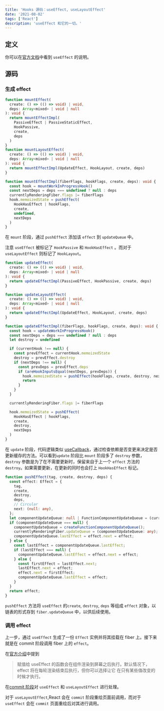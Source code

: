 ```yaml
---
title: 'Hooks 源码：useEffect, useLayoutEffect'
date: '2021-08-02'
tags: ['React']
description: 'useEffect 和它的一切。'
---
```


## 定义

你可以在[官方文档](https://reactjs.org/docs/hooks-reference.html#useeffect)中看到 `useEffect` 的说明。

## 源码

### 生成 effect

```ts
function mountEffect(
  create: () => (() => void) | void,
  deps: Array<mixed> | void | null
): void {
  return mountEffectImpl(
    PassiveEffect | PassiveStaticEffect,
    HookPassive,
    create,
    deps
  )
}
function mountLayoutEffect(
  create: () => (() => void) | void,
  deps: Array<mixed> | void | null
): void {
  return mountEffectImpl(UpdateEffect, HookLayout, create, deps)
}

function mountEffectImpl(fiberFlags, hookFlags, create, deps): void {
  const hook = mountWorkInProgressHook()
  const nextDeps = deps === undefined ? null : deps
  currentlyRenderingFiber.flags |= fiberFlags
  hook.memoizedState = pushEffect(
    HookHasEffect | hookFlags,
    create,
    undefined,
    nextDeps
  )
}
```

在 `mount` 阶段，通过 `pushEffect` 添加该 `effect` 到 `updateQueue` 中。

注意 `useEffect` 被标记了 `HookPassive` 和 `HookHasEffect` 。而对于 `useLayoutEffect` 则标记了 `HookLayout`。

```ts
function updateEffect(
  create: () => (() => void) | void,
  deps: Array<mixed> | void | null
): void {
  return updateEffectImpl(PassiveEffect, HookPassive, create, deps)
}

function updateLayoutEffect(
  create: () => (() => void) | void,
  deps: Array<mixed> | void | null
): void {
  return updateEffectImpl(UpdateEffect, HookLayout, create, deps)
}

function updateEffectImpl(fiberFlags, hookFlags, create, deps): void {
  const hook = updateWorkInProgressHook()
  const nextDeps = deps === undefined ? null : deps
  let destroy = undefined

  if (currentHook !== null) {
    const prevEffect = currentHook.memoizedState
    destroy = prevEffect.destroy
    if (nextDeps !== null) {
      const prevDeps = prevEffect.deps
      if (areHookInputsEqual(nextDeps, prevDeps)) {
        hook.memoizedState = pushEffect(hookFlags, create, destroy, nextDeps)
        return
      }
    }
  }

  currentlyRenderingFiber.flags |= fiberFlags

  hook.memoizedState = pushEffect(
    HookHasEffect | hookFlags,
    create,
    destroy,
    nextDeps
  )
}
```

在 `update` 阶段，代码逻辑类似 [useCallback](/react/hooks/use-callback)，通过检查依赖是否变更来决定是否更新缓存的方法。可以看到`update` 阶段比 `mount` 阶段多了 `destroy` 参数，`destroy` 参数是为了在不需要更新时，保留来自于上一个 `effect` 方法的 `destroy`。如果需要更新，在更新的同时也会打上 `HookHasEffect` 标记。

```ts
function pushEffect(tag, create, destroy, deps) {
  const effect: Effect = {
    tag,
    create,
    destroy,
    deps,
    // Circular
    next: (null: any),
  };
  let componentUpdateQueue: null | FunctionComponentUpdateQueue = (currentlyRenderingFiber.updateQueue: any);
  if (componentUpdateQueue === null) {
    componentUpdateQueue = createFunctionComponentUpdateQueue();
    currentlyRenderingFiber.updateQueue = (componentUpdateQueue: any);
    componentUpdateQueue.lastEffect = effect.next = effect;
  } else {
    const lastEffect = componentUpdateQueue.lastEffect;
    if (lastEffect === null) {
      componentUpdateQueue.lastEffect = effect.next = effect;
    } else {
      const firstEffect = lastEffect.next;
      lastEffect.next = effect;
      effect.next = firstEffect;
      componentUpdateQueue.lastEffect = effect;
    }
  }
  return effect;
}
```

`pushEffect` 方法将 `useEffect` 的`create`, `destroy`, `deps` 等组成 `effect` 对象，以链表的形式存到 `fiber.updateQueue` 中，以供后续使用。

### 调用 effect

上一步，通过 `useEffect` 生成了一份 `Effect` 实例并将其挂载在 fiber 上。接下来就是在 commit 阶段调用 fiber 上的 `effect`。

在[官方介绍](https://zh-hans.reactjs.org/docs/hooks-reference.html#useeffect)中提到

> 赋值给 useEffect 的函数会在组件渲染到屏幕之后执行。默认情况下，effect 将在每轮渲染结束后执行，但你可以选择让它 在只有某些值改变的时候才执行。

在[commit 阶段](/react/commit)对 `useEffect` 和 `useLayoutEffect` 进行处理。

对于 `useLayoutEffect`,React 会在 `commit` 阶段重绘页面前调用，而对于 `useEffect` 会在 `commit` 页面重绘后对其进行调用。

